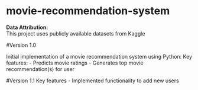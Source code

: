 # movie-recommendation-system
**Data Attribution:**  
This project uses publicly available datasets from Kaggle

#Version 1.0

Initial implementation of a movie recommendation system using Python:
    Key features:
        - Predicts movie ratings
        - Generates top movie recommendation(s) for user

#Version 1.1
    Key features
        - Implemented functionality to add new users